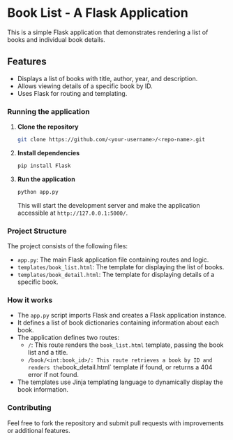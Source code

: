 
# Book List - A Flask Application

This is a simple Flask application that demonstrates rendering a list of books and individual book details.

## Features

* Displays a list of books with title, author, year, and description.
* Allows viewing details of a specific book by ID.
* Uses Flask for routing and templating.

### Running the application

1. **Clone the repository**

   ```bash
   git clone https://github.com/<your-username>/<repo-name>.git
   ```

2. **Install dependencies**

   ```bash
   pip install Flask
   ```

3. **Run the application**

   ```bash
   python app.py
   ```

   This will start the development server and make the application accessible at `http://127.0.0.1:5000/`.

### Project Structure

The project consists of the following files:

* `app.py`: The main Flask application file containing routes and logic.
* `templates/book_list.html`: The template for displaying the list of books.
* `templates/book_detail.html`: The template for displaying details of a specific book.

### How it works

* The `app.py` script imports Flask and creates a Flask application instance.
* It defines a list of book dictionaries containing information about each book.
* The application defines two routes:
  * `/`: This route renders the `book_list.html` template, passing the book list and a title.
  * `/book/<int:book_id>/: This route retrieves a book by ID and renders the`book_detail.html` template if found, or returns a 404 error if not found.
* The templates use Jinja templating language to dynamically display the book information.

### Contributing

Feel free to fork the repository and submit pull requests with improvements or additional features.
